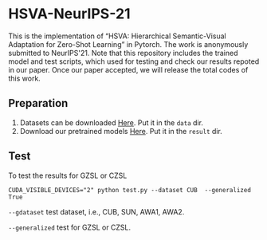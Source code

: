# HSVA-NeurIPS-21
This is the implementation of “HSVA: Hierarchical Semantic-Visual Adaptation for Zero-Shot Learning” in Pytorch. The work is anonymously submitted to NeurIPS'21.
Note that this repository includes the trained model and test scripts, which used for testing and check our results repoted in our paper. Once our paper accepted, we will release the total codes of this work.

## Preparation
1. Datasets can be downloaded [Here](https://datasets.d2.mpi-inf.mpg.de/xian/xlsa17.zip).  Put it in the `data` dir.
2. Download our pretrained models [Here](https://datasets.d2.mpi-inf.mpg.de/xian/xlsa17.zip). Put it in the `result` dir.

## Test
To test the results for GZSL or CZSL
```
CUDA_VISIBLE_DEVICES="2" python test.py --dataset CUB  --generalized True
```
`--gdataset` test dataset, i.e., CUB, SUN, AWA1, AWA2.

`--generalized` test for GZSL or CZSL.

